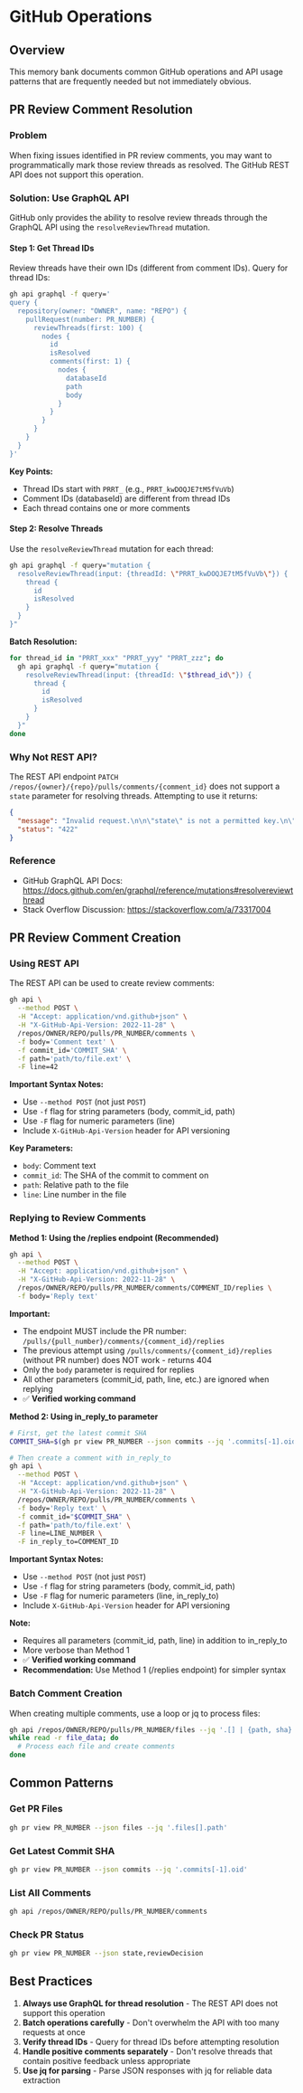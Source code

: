 # GitHub Operations

## Overview

This memory bank documents common GitHub operations and API usage patterns that are frequently needed but not immediately obvious.

## PR Review Comment Resolution

### Problem

When fixing issues identified in PR review comments, you may want to programmatically mark those review threads as resolved. The GitHub REST API does not support this operation.

### Solution: Use GraphQL API

GitHub only provides the ability to resolve review threads through the GraphQL API using the `resolveReviewThread` mutation.

#### Step 1: Get Thread IDs

Review threads have their own IDs (different from comment IDs). Query for thread IDs:

```bash
gh api graphql -f query='
query {
  repository(owner: "OWNER", name: "REPO") {
    pullRequest(number: PR_NUMBER) {
      reviewThreads(first: 100) {
        nodes {
          id
          isResolved
          comments(first: 1) {
            nodes {
              databaseId
              path
              body
            }
          }
        }
      }
    }
  }
}'
```

**Key Points:**
- Thread IDs start with `PRRT_` (e.g., `PRRT_kwDOQJE7tM5fVuVb`)
- Comment IDs (databaseId) are different from thread IDs
- Each thread contains one or more comments

#### Step 2: Resolve Threads

Use the `resolveReviewThread` mutation for each thread:

```bash
gh api graphql -f query="mutation {
  resolveReviewThread(input: {threadId: \"PRRT_kwDOQJE7tM5fVuVb\"}) {
    thread {
      id
      isResolved
    }
  }
}"
```

**Batch Resolution:**

```bash
for thread_id in "PRRT_xxx" "PRRT_yyy" "PRRT_zzz"; do
  gh api graphql -f query="mutation {
    resolveReviewThread(input: {threadId: \"$thread_id\"}) {
      thread {
        id
        isResolved
      }
    }
  }"
done
```

### Why Not REST API?

The REST API endpoint `PATCH /repos/{owner}/{repo}/pulls/comments/{comment_id}` does not support a `state` parameter for resolving threads. Attempting to use it returns:

```json
{
  "message": "Invalid request.\n\n\"state\" is not a permitted key.\n\"body\" wasn't supplied.",
  "status": "422"
}
```

### Reference

- GitHub GraphQL API Docs: https://docs.github.com/en/graphql/reference/mutations#resolvereviewthread
- Stack Overflow Discussion: https://stackoverflow.com/a/73317004

## PR Review Comment Creation

### Using REST API

The REST API can be used to create review comments:

```bash
gh api \
  --method POST \
  -H "Accept: application/vnd.github+json" \
  -H "X-GitHub-Api-Version: 2022-11-28" \
  /repos/OWNER/REPO/pulls/PR_NUMBER/comments \
  -f body='Comment text' \
  -f commit_id='COMMIT_SHA' \
  -f path='path/to/file.ext' \
  -F line=42
```

**Important Syntax Notes:**
- Use `--method POST` (not just `POST`)
- Use `-f` flag for string parameters (body, commit_id, path)
- Use `-F` flag for numeric parameters (line)
- Include `X-GitHub-Api-Version` header for API versioning

**Key Parameters:**
- `body`: Comment text
- `commit_id`: The SHA of the commit to comment on
- `path`: Relative path to the file
- `line`: Line number in the file

### Replying to Review Comments

**Method 1: Using the /replies endpoint (Recommended)**

```bash
gh api \
  --method POST \
  -H "Accept: application/vnd.github+json" \
  -H "X-GitHub-Api-Version: 2022-11-28" \
  /repos/OWNER/REPO/pulls/PR_NUMBER/comments/COMMENT_ID/replies \
  -f body='Reply text'
```

**Important:**
- The endpoint MUST include the PR number: `/pulls/{pull_number}/comments/{comment_id}/replies`
- The previous attempt using `/pulls/comments/{comment_id}/replies` (without PR number) does NOT work - returns 404
- Only the `body` parameter is required for replies
- All other parameters (commit_id, path, line, etc.) are ignored when replying
- ✅ **Verified working command**

**Method 2: Using in_reply_to parameter**

```bash
# First, get the latest commit SHA
COMMIT_SHA=$(gh pr view PR_NUMBER --json commits --jq '.commits[-1].oid')

# Then create a comment with in_reply_to
gh api \
  --method POST \
  -H "Accept: application/vnd.github+json" \
  -H "X-GitHub-Api-Version: 2022-11-28" \
  /repos/OWNER/REPO/pulls/PR_NUMBER/comments \
  -f body='Reply text' \
  -f commit_id="$COMMIT_SHA" \
  -f path='path/to/file.ext' \
  -F line=LINE_NUMBER \
  -F in_reply_to=COMMENT_ID
```

**Important Syntax Notes:**
- Use `--method POST` (not just `POST`)
- Use `-f` flag for string parameters (body, commit_id, path)
- Use `-F` flag for numeric parameters (line, in_reply_to)
- Include `X-GitHub-Api-Version` header for API versioning

**Note:**
- Requires all parameters (commit_id, path, line) in addition to in_reply_to
- More verbose than Method 1
- ✅ **Verified working command**
- **Recommendation:** Use Method 1 (/replies endpoint) for simpler syntax

### Batch Comment Creation

When creating multiple comments, use a loop or jq to process files:

```bash
gh api /repos/OWNER/REPO/pulls/PR_NUMBER/files --jq '.[] | {path, sha}' | \
while read -r file_data; do
  # Process each file and create comments
done
```

## Common Patterns

### Get PR Files

```bash
gh pr view PR_NUMBER --json files --jq '.files[].path'
```

### Get Latest Commit SHA

```bash
gh pr view PR_NUMBER --json commits --jq '.commits[-1].oid'
```

### List All Comments

```bash
gh api /repos/OWNER/REPO/pulls/PR_NUMBER/comments
```

### Check PR Status

```bash
gh pr view PR_NUMBER --json state,reviewDecision
```

## Best Practices

1. **Always use GraphQL for thread resolution** - The REST API does not support this operation
2. **Batch operations carefully** - Don't overwhelm the API with too many requests at once
3. **Verify thread IDs** - Query for thread IDs before attempting resolution
4. **Handle positive comments separately** - Don't resolve threads that contain positive feedback unless appropriate
5. **Use jq for parsing** - Parse JSON responses with jq for reliable data extraction
